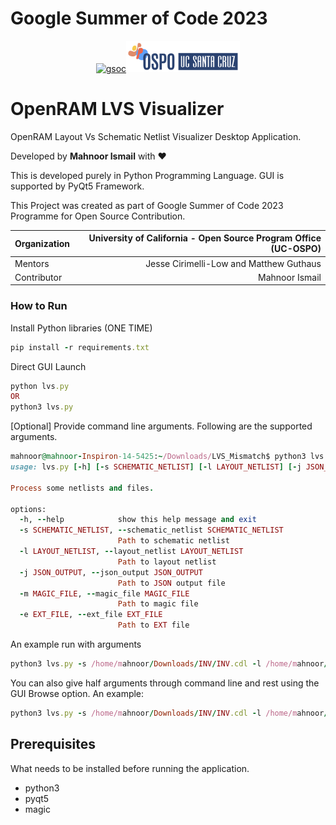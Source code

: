 # Google Summer of Code 2023



<center><a href="https://summerofcode.withgoogle.com/programs/2022/projects/lR1cWrnn"><img src="https://developers.google.com/open-source/gsoc/resources/downloads/GSoC-logo-horizontal.svg" alt="gsoc" height="50" width="400"/><img src="image/ospo.png" height ="50"/> </a></center> 


# OpenRAM LVS Visualizer

OpenRAM Layout Vs Schematic Netlist Visualizer Desktop Application.

Developed by <b>Mahnoor Ismail</b> with ❤️

This is developed purely in Python Programming Language. GUI is supported by PyQt5 Framework.

This Project was created as part of Google Summer of Code 2023 Programme for Open Source Contribution.

| Organization | University of California - Open Source Program Office (UC-OSPO) |
|--------------|-----------:|
| Mentors | Jesse Cirimelli-Low and Matthew Guthaus |
| Contributor | Mahnoor Ismail |


### How to Run

Install Python libraries (ONE TIME)
```ruby
pip install -r requirements.txt
```

Direct GUI Launch
```ruby
python lvs.py
OR
python3 lvs.py
```

[Optional] Provide command line arguments. Following are the supported arguments.

```ruby
mahnoor@mahnoor-Inspiron-14-5425:~/Downloads/LVS_Mismatch$ python3 lvs.py -h
usage: lvs.py [-h] [-s SCHEMATIC_NETLIST] [-l LAYOUT_NETLIST] [-j JSON_OUTPUT] [-m MAGIC_FILE] [-e EXT_FILE]

Process some netlists and files.

options:
  -h, --help            show this help message and exit
  -s SCHEMATIC_NETLIST, --schematic_netlist SCHEMATIC_NETLIST
                        Path to schematic netlist
  -l LAYOUT_NETLIST, --layout_netlist LAYOUT_NETLIST
                        Path to layout netlist
  -j JSON_OUTPUT, --json_output JSON_OUTPUT
                        Path to JSON output file
  -m MAGIC_FILE, --magic_file MAGIC_FILE
                        Path to magic file
  -e EXT_FILE, --ext_file EXT_FILE
                        Path to EXT file
```

An example run with arguments
```ruby
python3 lvs.py -s /home/mahnoor/Downloads/INV/INV.cdl -l /home/mahnoor/Downloads/INV/INV.spice -j /home/mahnoor/Downloads/INV/comp.json -m /home/mahnoor/Downloads/INV/INV.mag -e /home/mahnoor/Downloads/INV/INV.ext
```

You can also give half arguments through command line and rest using the GUI Browse option. An example:

```ruby
python3 lvs.py -s /home/mahnoor/Downloads/INV/INV.cdl -l /home/mahnoor/Downloads/INV/INV.spice
```

## Prerequisites
What needs to be installed before running the application.
- python3
- pyqt5
- magic